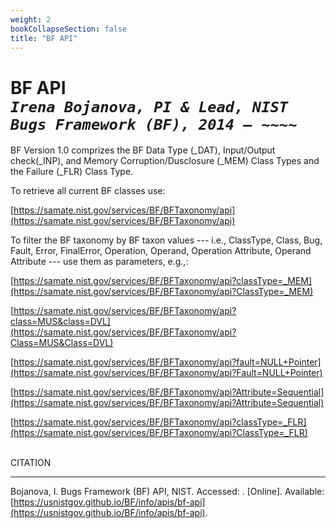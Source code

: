 ```yaml
---
weight: 2
bookCollapseSection: false
title: "BF API"
---
```

# BF API <br/>_`Irena Bojanova, PI & Lead, NIST Bugs Framework (BF), 2014 – ~~~~`_

BF Version 1.0 comprizes the BF Data Type (_DAT), Input/Output check(_INP), and Memory Corruption/Dusclosure (_MEM) Class Types and the Failure (_FLR) Class Type.

To retrieve all current BF classes use:

[https://samate.nist.gov/services/BF/BFTaxonomy/api](https://samate.nist.gov/services/BF/BFTaxonomy/api)

To filter the BF taxonomy by BF taxon values --- i.e., ClassType, Class, Bug, Fault, Error, FinalError, Operation, Operand, Operation Attribute, Operand Attribute --- use them as parameters, e.g.,:
<!-- site -->

[https://samate.nist.gov/services/BF/BFTaxonomy/api?classType=_MEM](https://samate.nist.gov/services/BF/BFTaxonomy/api?ClassType=_MEM)

[https://samate.nist.gov/services/BF/BFTaxonomy/api?class=MUS&class=DVL](https://samate.nist.gov/services/BF/BFTaxonomy/api?Class=MUS&Class=DVL)

[https://samate.nist.gov/services/BF/BFTaxonomy/api?fault=NULL+Pointer](https://samate.nist.gov/services/BF/BFTaxonomy/api?Fault=NULL+Pointer)

[https://samate.nist.gov/services/BF/BFTaxonomy/api?Attribute=Sequential](https://samate.nist.gov/services/BF/BFTaxonomy/api?Attribute=Sequential)

[https://samate.nist.gov/services/BF/BFTaxonomy/api?classType=_FLR](https://samate.nist.gov/services/BF/BFTaxonomy/api?ClassType=_FLR)

</br>
CITATION 

_____________________________________________________________

Bojanova, I. Bugs Framework (BF) API, NIST. Accessed: <span id="currentDate"></span>. [Online]. Available: [https://usnistgov.github.io/BF/info/apis/bf-api](https://usnistgov.github.io/BF/info/apis/bf-api).
</br></br>

<!-- The BF _MEM ClassType can be accesses from here: [https://samate.nist.gov/BF/api/_MEM/](https://samate.nist.gov/BF/api/_mem/) -->
<!-- samate-internal.nist.gov/BF/api/cve/CVE-111 -->

<!-- [BF%20_MEM.xml] (https://data.nist.gov/od/ds/ark:/88434/mds2-3048/BF/XML/BF.xml)
[BF.xml.sha256] (https://data.nist.gov/od/ds/ark:/88434/mds2-3048/BF/XML/BF.xml.sha256)

[BF%20_MEM.json] (https://data.nist.gov/od/ds/ark:/88434/mds2-3048/BF/JSON/BF%20_MEM.json)
[BF%20_MEM.json.sha256] (https://data.nist.gov/od/ds/ark:/88434/mds2-3048/BF/JSON/BF%20_MEM.json.sha256)

[BF%20_MEM.pdf] (https://data.nist.gov/od/ds/ark:/88434/mds2-3048/BF/Graphs/BF%20_MEM.pdf)
[BF%20_MEM.pdf.sha256] (https://data.nist.gov/od/ds/ark:/88434/mds2-3048/BF/Graphs/BF%20_MEM.pdf.sha256)

[BF%20_MEM%20-%20CWE2BF%20by%20Operation%20.pdf] (https://data.nist.gov/od/ds/ark:/88434/mds2-3048/BF/CWE2BF/BF%20_MEM%20-%20CWE2BF%20by%20Operation%20.pdf)

[BF%20_MEM%20-%20CWE2BF%20by%20Operation%20.pdf.sha256] (https://data.nist.gov/od/ds/ark:/88434/mds2-3048/BF/CWE2BF/BF%20_MEM%20-%20CWE2BF%20by%20Operation%20.pdf.sha256) -->

<!-- Please register here to download the current versions of the under development BF Classes by Class Type. We ask you only for an email address to which to send you a unique download link and for the name of your organization to informa our management about the interest in BF.
<br/><br/>
<div style="text-align:center">{{< button href="xxx" >}}Register Here{{< /button >}}</div> -->

